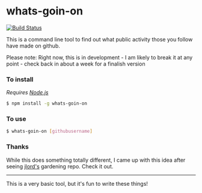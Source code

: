 # whats-goin-on

[![Build Status](https://travis-ci.org/hamishdickson/whats-goin-on.svg?branch=master)](https://travis-ci.org/hamishdickson/whats-goin-on)

This is a command line tool to find out what public activity those you follow have made on github.

Please note: Right now, this is in development - I am likely to break it at any point - check back in about a week for a finalish version

### To install

_Requires [Node.js](http://www.nodejs.org)_
```bash
$ npm install -g whats-goin-on
```

### To use

```bash
$ whats-goin-on [githubusername]
```

### Thanks

While this does something totally different, I came up with this idea after seeing [jlord's](https://github.com/jlord) gardening repo. Check it out.

---

This is a very basic tool, but it's fun to write these things!